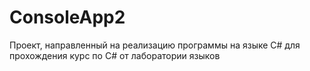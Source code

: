# ConsoleApp2
Проект, направленный на реализацию программы на языке С# для прохождения курс по С# от лаборатории языков 
